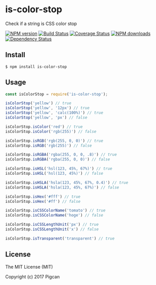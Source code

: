 # is-color-stop

Check if a string is CSS color stop

[![NPM version](https://img.shields.io/npm/v/is-color-stop.svg?style=flat)](https://npmjs.org/package/is-color-stop)
[![Build Status](https://img.shields.io/travis/pigcan/is-color-stop.svg?style=flat)](https://travis-ci.org/pigcan/is-color-stop)
[![Coverage Status](https://img.shields.io/coveralls/pigcan/is-color-stop.svg?style=flat)](https://coveralls.io/r/pigcan/is-color-stop)
[![NPM downloads](http://img.shields.io/npm/dm/is-color-stop.svg?style=flat)](https://npmjs.org/package/is-color-stop)
[![Dependency Status](https://david-dm.org/pigcan/is-color-stop.svg)](https://david-dm.org/pigcan/is-color-stop)

## Install

```shell
$ npm install is-color-stop
```

## Usage

```js
const isColorStop = require('is-color-stop');

isColorStop('yellow') // true
isColorStop('yellow', '12px') // true
isColorStop('yellow', 'calc(100%)') // true
isColorStop('yellow', 'px') // false

isColorStop.isColor('red') // true
isColorStop.isColor('rgb(255)') // false

isColorStop.isRGB('rgb(255, 0, 0)') // true
isColorStop.isRGB('rgb(255)') // false

isColorStop.isRGBA('rgba(255, 0, 0, .8)') // true
isColorStop.isRGBA('rgba(255, 0, 0)') // false

isColorStop.isHSL('hsl(123, 45%, 67%)') // true
isColorStop.isHSL('hsl(123, 45%)') // false

isColorStop.isHSLA('hsla(123, 45%, 67%, 0.4)') // true
isColorStop.isHSLA('hsla(123, 45%, 67%)') // false

isColorStop.isHex('#fff') // true
isColorStop.isHex('#ff') // false

isColorStop.isCSSColorName('tomato') // true
isColorStop.isCSSColorName('hoge') // false

isColorStop.isCSSLengthUnit('px') // true
isColorStop.isCSSLengthUnit('x') // false

isColorStop.isTransparent('transparent') // true
```

## License

The MIT License (MIT)

Copyright (c) 2017 Pigcan

